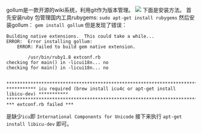 gollum是一款开源的wiki系统，利用git作为版本管理。
![](http://bdunagan.com/files/Wiki.Gollum.png)
下面是安装方法。
首先安装ruby 包管理国内工具rubygems:
`sudo apt-get install rubygems`
然后安装gollum：
`gem install gollum`
但是发现了错误：
```
Building native extensions.  This could take a while...
ERROR:  Error installing gollum:
    ERROR: Failed to build gem native extension.

        /usr/bin/ruby1.8 extconf.rb
checking for main() in -licui18n... no
checking for main() in -licui18n... no


***************************************************************************************
*********** icu required (brew install icu4c or apt-get install libicu-dev) ***********
***************************************************************************************
*** extconf.rb failed ***
```
是缺少`icu`即 `International Components for Unicode`
接下来执行
`apt-get install libicu-dev`
即可。

